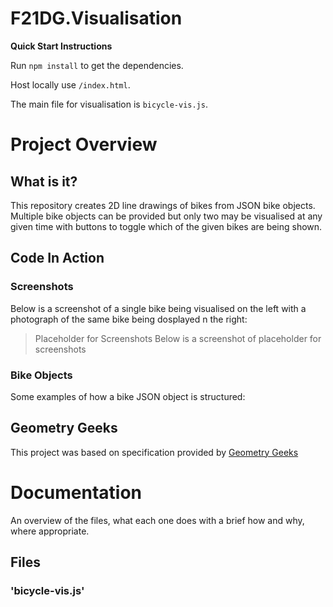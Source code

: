 # F21DG.Visualisation

**Quick Start Instructions**

Run `npm install` to get the dependencies.

Host locally use `/index.html`.

The main file for visualisation is `bicycle-vis.js`.

Project Overview
======

What is it?
------
This repository creates 2D line drawings of bikes from JSON bike objects. Multiple bike objects can be provided but only two may be visualised at any given time with buttons to toggle which of the given bikes are being shown.

Code In Action
------
### Screenshots
Below is a screenshot of a single bike being visualised on the left with a photograph of the same bike being dosplayed n the right:
> Placeholder for Screenshots
Below is a screenshot of 
> placeholder for screenshots

### Bike Objects
Some examples of how a bike JSON object is structured:

Geometry Geeks
------
This project was based on specification provided by [Geometry Geeks](https://geometrygeeks.bike "Geometry Geek's Website") 

Documentation
======
An overview of the files, what each one does with a brief how and why, where appropriate.

Files 
------
### 'bicycle-vis.js'
